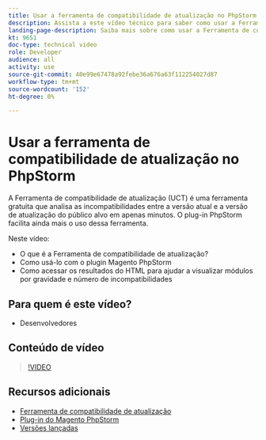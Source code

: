 ```yaml
---
title: Usar a ferramenta de compatibilidade de atualização no PhpStorm
description: Assista a este vídeo técnico para saber como usar a Ferramenta de compatibilidade de atualização com o plug-in do PhpStorm.
landing-page-description: Saiba mais sobre como usar a Ferramenta de compatibilidade de atualização com o plug-in do PhpStorm, que facilita a identificação e o tratamento de incompatibilidades.
kt: 9651
doc-type: technical video
role: Developer
audience: all
activity: use
source-git-commit: 40e99e67478a92febe36a676a63f112254027d87
workflow-type: tm+mt
source-wordcount: '152'
ht-degree: 0%

---
```


# Usar a ferramenta de compatibilidade de atualização no PhpStorm

A Ferramenta de compatibilidade de atualização (UCT) é uma ferramenta gratuita que analisa as incompatibilidades entre a versão atual e a versão de atualização do público alvo em apenas minutos. O plug-in PhpStorm facilita ainda mais o uso dessa ferramenta.

Neste vídeo:

- O que é a Ferramenta de compatibilidade de atualização?
- Como usá-lo com o plugin Magento PhpStorm
- Como acessar os resultados do HTML para ajudar a visualizar módulos por gravidade e número de incompatibilidades

## Para quem é este vídeo?

- Desenvolvedores

## Conteúdo de vídeo

>[!VIDEO](https://video.tv.adobe.com/v/340150?quality=12&learn=on)

## Recursos adicionais

- [Ferramenta de compatibilidade de atualização](https://experienceleague.adobe.com/docs/commerce-operations/upgrade-guide/upgrade-compatibility-tool/overview.html)
- [Plug-in do Magento PhpStorm](https://plugins.jetbrains.com/plugin/8024-magento-phpstorm)
- [Versões lançadas](https://devdocs.magento.com/release/released-versions.html)
